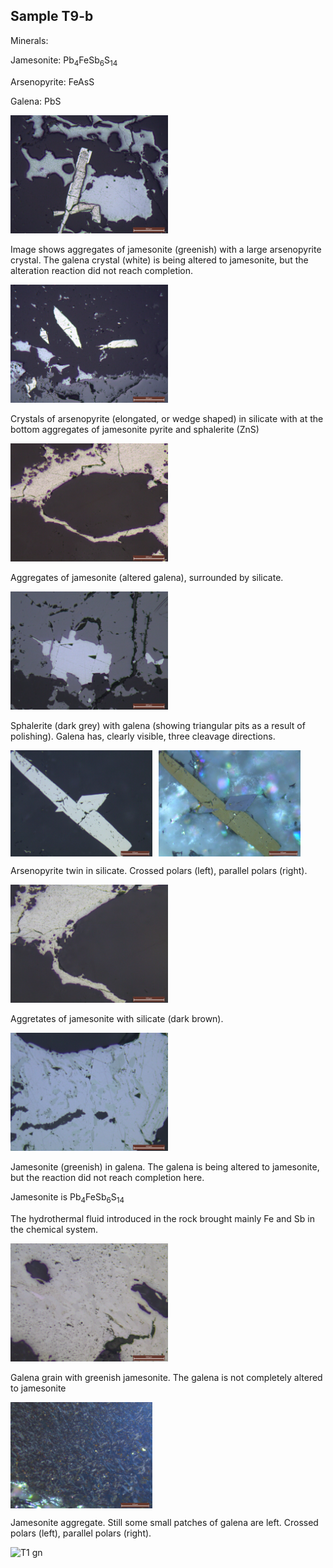 ## Sample T9-b

Minerals:

Jamesonite: Pb<sub>4</sub>FeSb<sub>6</sub>S<sub>14</sub>

Arsenopyrite: FeAsS

Galena: PbS

<img src="https://github.com/DinaKlim/Jack_Voncken/blob/main/Ore_microscopy_samples/T9b/T9b-4x-arsenopyrite-jamesonite-silicate.jpg" alt="T1 gn" style="width:50%;">

Image shows aggregates of jamesonite (greenish) with a large arsenopyrite crystal.
The galena crystal (white) is being altered to jamesonite, but the alteration reaction did not reach completion.

<img src="https://github.com/DinaKlim/Jack_Voncken/blob/main/Ore_microscopy_samples/T9b/T9b-4x-arsenopyrite-jamesonite-sphalerite-pyrite-silicate.jpg" alt="T1 gn" style="width:50%;">

Crystals of arsenopyrite (elongated, or wedge shaped) in silicate with at the bottom aggregates of jamesonite pyrite and sphalerite (ZnS)

<img src="https://github.com/DinaKlim/Jack_Voncken/blob/main/Ore_microscopy_samples/T9b/T9b-10x-jamesonite-aggregate-silicate.jpg" alt="T1 gn" style="width:50%;">

Aggregates of jamesonite (altered galena), surrounded by silicate.

<img src="https://github.com/DinaKlim/Jack_Voncken/blob/main/Ore_microscopy_samples/T9b/T9b-10x-sphalerite-galena.jpg" alt="T1 gn" style="width:50%;">

Sphalerite (dark grey) with galena (showing triangular pits as a result of polishing). Galena has, clearly visible, three cleavage directions. 

<div style="display: flex; align-items: flex-start;">
    <img src="https://github.com/DinaKlim/Jack_Voncken/blob/main/Ore_microscopy_samples/T9b/T9b-20x-arsenopyrite-twin-2.jpg" style="width: 45%; height: auto; margin-right: 2%;">
    <img src="https://github.com/DinaKlim/Jack_Voncken/blob/main/Ore_microscopy_samples/T9b/T9b-20x-arsenopyrite-twin-2-%23.jpg" style="width: 45%; height: auto;">
</div>

Arsenopyrite twin in silicate. Crossed polars (left), parallel polars (right).

<img src="https://github.com/DinaKlim/Jack_Voncken/blob/main/Ore_microscopy_samples/T9b/T9n_jam_sil_2.jpg" alt="T1 gn" style="width:50%;">

Aggretates of jamesonite with silicate (dark brown).

<img src="https://github.com/DinaKlim/Jack_Voncken/blob/main/Ore_microscopy_samples/T9b/T9b-20x-galeniet-jamesoniet-omzetting.jpg" alt="T1 gn" style="width:50%;">

Jamesonite (greenish) in galena. The galena is being altered to jamesonite, but the reaction did not reach completion here. 

Jamesonite is Pb<sub>4</sub>FeSb<sub>6</sub>S<sub>14</sub>

The hydrothermal fluid introduced in the rock brought mainly Fe and Sb in the chemical system.

<img src="https://github.com/DinaKlim/Jack_Voncken/blob/main/Ore_microscopy_samples/T9b/T9b-20x-jamesonite-aggregate.jpg" alt="T1 gn" style="width:50%;">

Galena grain with greenish jamesonite. The galena is not completely altered to jamesonite

<div style="display: flex; align-items: flex-start;">
    <img src="https://github.com/DinaKlim/Jack_Voncken/blob/main/Ore_microscopy_samples/T9b/T9b-20x-jamesonite-aggregate-2-%23.jpg" style="width: 45%; height: auto; margin-right: 2%;">
    <img src="" style="width: 45%; height: auto;">
</div>

Jamesonite aggregate. Still some small patches of galena are left. Crossed polars (left), parallel polars (right).

<img src="" alt="T1 gn" style="width:50%;">

<div style="display: flex; align-items: flex-start;">
    <img src="" style="width: 45%; height: auto; margin-right: 2%;">
    <img src="" style="width: 45%; height: auto;">
</div>
